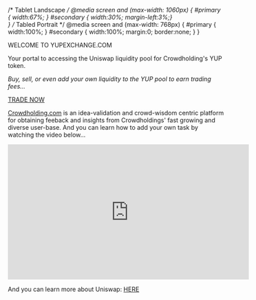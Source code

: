 <meta name="viewport" content="width=device-width,initial-scale=1,maximum-scale=1,user-scalable=no">
<meta http-equiv="X-UA-Compatible" content="IE=edge,chrome=1">
<meta name="HandheldFriendly" content="true">

/* Tablet Landscape */
@media screen and (max-width: 1060px) {
    #primary { width:67%; }
    #secondary { width:30%; margin-left:3%;}  
}
/* Tabled Portrait */
@media screen and (max-width: 768px) {
    #primary { width:100%; }
    #secondary { width:100%; margin:0; border:none; }
}


  WELCOME TO YUPEXCHANGE.COM

Your portal to accessing the Uniswap liquidity pool for Crowdholding's YUP token.  

<i>Buy, sell, or even add your own liquidity to the YUP pool to earn trading fees...</i>

[TRADE NOW](https://uniswap.exchange/swap/0xd9a12cde03a86e800496469858de8581d3a5353d)
  
[Crowdholding.com](https://www.crowdholding.com) is an idea-validation and crowd-wisdom centric platform for obtaining feeback and insights from Crowdholdings' fast growing and diverse user-base.   And you can learn how to add your own task by watching the video below... 

<iframe width="560" height="315" src="https://www.youtube.com/embed/jMsWxd6XTWE" frameborder="0" allow="accelerometer; autoplay; encrypted-media; gyroscope; picture-in-picture" allowfullscreen></iframe>

<br/>

And you can learn more about Uniswap: [HERE](https://docs.uniswap.io/)

